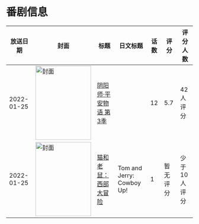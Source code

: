 # 番剧信息

|放送日期|封面|标题|日文标题|话数|评分|评分人数|
|---|---|---|---|---|---|---|
|2022-01-25|<img src="//lain.bgm.tv/pic/cover/c/20/99/363401_75xiv.jpg" alt="封面" style="width:150px;height:200px;object-fit:cover;">|[阴阳师·平安物语 第3季](https://bangumi.tv/subject/363401)||12|5.7|42人评分|
|2022-01-25|<img src="//lain.bgm.tv/pic/cover/c/e0/ef/390897_q2q3a.jpg" alt="封面" style="width:150px;height:200px;object-fit:cover;">|[猫和老鼠：西部大冒险](https://bangumi.tv/subject/390897)|Tom and Jerry: Cowboy Up!|1|暂无评分|少于10人评分|
